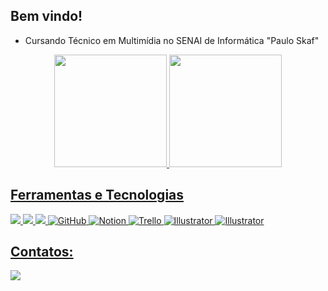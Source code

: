 ## Bem vindo!

- Cursando Técnico em Multimídia no SENAI de Informática "Paulo Skaf"
<div align="center">
  <a href="https://github.com/kauard0">
  <img height="180em" src="https://github-readme-stats.vercel.app/api?username=kauard0&show_icons=true&include_all_commits=true&count_private=true&theme=transparent"/>
  <img height="180em" src="https://github-readme-stats.vercel.app/api/top-langs/?username=kauard0&layout=compact&langs_count=6&theme=transparent"/>
</div>
    
## Ferramentas e Tecnologias
<div>
<img loading="lazy" src="https://img.shields.io/badge/html-100000?style=for-the-badge&logo=html5"/>
<img loading="lazy" src="https://img.shields.io/badge/css3-100000?style=for-the-badge&logo=css3&logoColor=blue" />
<img loading="lazy" src="https://img.shields.io/badge/figma-100000?style=for-the-badge&logo=figma"/>
<img alt="GitHub" src="https://img.shields.io/badge/github-100000?style=for-the-badge&logo=github">
<img alt="Notion" src="https://img.shields.io/badge/Notion-100000?style=for-the-badge&logo=notion">
<img alt="Trello" src="https://img.shields.io/badge/Trello-100000?style=for-the-badge&logo=trello&logoColor=blue">
<img alt="Illustrator" src="https://img.shields.io/badge/Illustrator-100000?style=for-the-badge&logo=adobeillustrator">
<img alt="Illustrator" src="https://img.shields.io/badge/photoshop-100000?style=for-the-badge&logo=adobephotoshop">

## Contatos:

<div>

<a href="https://instagram.com/laurelhelll_" target="_blank">
<img loading="lazy" src="https://img.shields.io/badge/-Instagram-%23E4405F?style=for-the-badge&logo=instagram&logoColor=white" 
</div>
